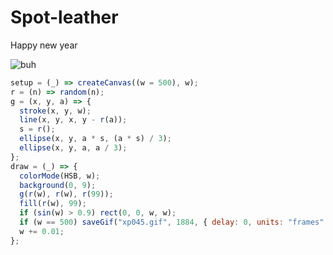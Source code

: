 # Spot-leather
Happy new year

![buh](https://github.com/nicolasbaez/Spot-leather/blob/main/xp045.gif)
```javascript
setup = (_) => createCanvas((w = 500), w);
r = (n) => random(n);
g = (x, y, a) => {
  stroke(x, y, w);
  line(x, y, x, y - r(a));
  s = r();
  ellipse(x, y, a * s, (a * s) / 3);
  ellipse(x, y, a, a / 3);
};
draw = (_) => {
  colorMode(HSB, w);
  background(0, 9);
  g(r(w), r(w), r(99));
  fill(r(w), 99);
  if (sin(w) > 0.9) rect(0, 0, w, w);
  if (w == 500) saveGif("xp045.gif", 1884, { delay: 0, units: "frames" });
  w += 0.01;
};
